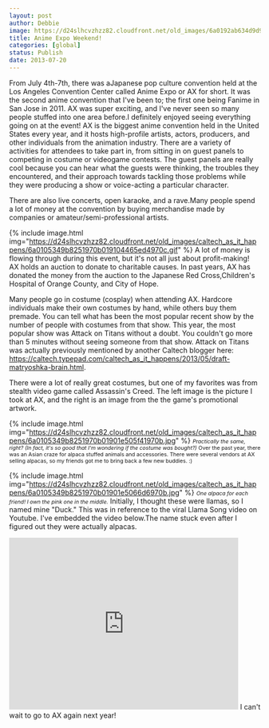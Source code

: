 ```yaml
---
layout: post
author: Debbie
image: https://d24slhcvzhzz82.cloudfront.net/old_images/6a0192ab634d9d970d019104465f5c970c-320wi.jpg
title: Anime Expo Weekend! 
categories: [global]
status: Publish
date: 2013-07-20
---
```


From July 4th-7th, there was aJapanese pop culture convention held at the Los Angeles Convention Center called Anime Expo or AX for short. It was the second anime convention that I've been to; the first one being Fanime in San Jose in 2011. AX was super exciting, and I've never seen so many people stuffed into one area before.I definitely enjoyed seeing everything going on at the event!
AX is the biggest anime convention held in the United States every year, and it hosts high-profile artists, actors, producers, and other individuals from the animation industry. There are a variety of activities for attendees to take part in, from sitting in on guest panels to competing in costume or videogame contests. The guest panels are really cool because you can hear what the guests were thinking, the troubles they encountered, and their approach towards tackling those problems while they were producing a show or voice-acting a particular character.

There are also live concerts, open karaoke, and a rave.Many people spend a lot of money at the convention by buying merchandise made by companies or amateur/semi-professional artists.


{% include image.html img="https://d24slhcvzhzz82.cloudfront.net/old_images/caltech_as_it_happens/6a0105349b8251970b019104465ed4970c.gif" %}<a class="asset-img-link" href="https://featherfiles.aviary.com/2013-07-17/f77694d11/85f35093de884873aab42ac9c26a6e44_hires.png"></a>
A lot of money is flowing through during this event, but it's not all just about profit-making! AX holds an auction to donate to charitable causes. In past years, AX has donated the money from the auction to the Japanese Red Cross,Children's Hospital of Orange County, and City of Hope.

Many people go in costume (cosplay) when attending AX. Hardcore individuals make their own costumes by hand, while others buy them premade. You can tell what has been the most popular recent show by the number of people with costumes from that show. This year, the most popular show was Attack on Titans without a doubt. You couldn't go more than 5 minutes without seeing someone from that show. Attack on Titans was actually previously mentioned by another Caltech blogger here: <a href="https://caltech.typepad.com/caltech_as_it_happens/2013/05/draft-matryoshka-brain.html" target="_self" title="https://caltech.typepad.com/caltech_as_it_happens/2013/05/draft-matryoshka-brain.html">https://caltech.typepad.com/caltech_as_it_happens/2013/05/draft-matryoshka-brain.html</a>.

There were a lot of really great costumes, but one of my favorites was from stealth video game called Assassin's Creed. The left image is the picture I took at AX, and the right is an image from the the game's promotional artwork.


{% include image.html img="https://d24slhcvzhzz82.cloudfront.net/old_images/caltech_as_it_happens/6a0105349b8251970b01901e505f41970b.jpg" %}
<span style="font-size: 8pt;">*Practically the same, right? (In fact, it's so good that I'm wondering if the costume was bought?)*
Over the past year, there was an Asian craze for alpaca stuffed animals and accessories. There were several vendors at AX selling alpacas, so my friends got me to bring back a few new buddies. :)


{% include image.html img="https://d24slhcvzhzz82.cloudfront.net/old_images/caltech_as_it_happens/6a0105349b8251970b01901e5066d6970b.jpg" %}
*<span style="font-size: 8pt;">One alpaca for each friend! I own the pink one in the middle.*
Initially, I thought these were llamas, so I named mine "Duck." This was in reference to the viral Llama Song video on Youtube. I've embedded the video below.The name stuck even after I figured out they were actually alpacas.

<iframe frameborder="0" height="344" src="https://www.youtube.com/embed/KMYN4djSq7o?feature=oembed" width="459"></iframe>
I can't wait to go to AX again next year!
